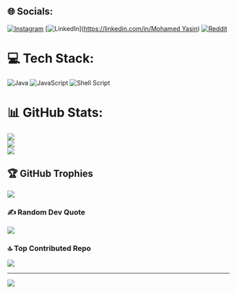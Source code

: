 
## 🌐 Socials:
[![Instagram](https://img.shields.io/badge/Instagram-%23E4405F.svg?logo=Instagram&logoColor=white)](https://instagram.com/yasin_md20) [![LinkedIn](https://img.shields.io/badge/LinkedIn-%230077B5.svg?logo=linkedin&logoColor=white)]([https://linkedin.com/in/Mohamed Yasin](https://www.linkedin.com/in/mohamed-yasin-aaa502260/)) [![Reddit](https://img.shields.io/badge/Reddit-%23FF4500.svg?logo=Reddit&logoColor=white)](https://reddit.com/user/Yaxin13) 

# 💻 Tech Stack:
![Java](https://img.shields.io/badge/java-%23ED8B00.svg?style=for-the-badge&logo=openjdk&logoColor=white) ![JavaScript](https://img.shields.io/badge/javascript-%23323330.svg?style=for-the-badge&logo=javascript&logoColor=%23F7DF1E) ![Shell Script](https://img.shields.io/badge/shell_script-%23121011.svg?style=for-the-badge&logo=gnu-bash&logoColor=white)
# 📊 GitHub Stats:
![](https://github-readme-stats.vercel.app/api?username=Yasin-13&theme=vue-dark&hide_border=false&include_all_commits=true&count_private=false)<br/>
![](https://github-readme-streak-stats.herokuapp.com/?user=Yasin-13&theme=vue-dark&hide_border=false)<br/>
![](https://github-readme-stats.vercel.app/api/top-langs/?username=Yasin-13&theme=vue-dark&hide_border=false&include_all_commits=true&count_private=false&layout=compact)

## 🏆 GitHub Trophies
![](https://github-profile-trophy.vercel.app/?username=Yasin-13&theme=radical&no-frame=false&no-bg=true&margin-w=4)

### ✍️ Random Dev Quote
![](https://quotes-github-readme.vercel.app/api?type=vetical&theme=radical)

### 🔝 Top Contributed Repo
![](https://github-contributor-stats.vercel.app/api?username=Yasin-13&limit=5&theme=dark&combine_all_yearly_contributions=true)

---
[![](https://visitcount.itsvg.in/api?id=Yasin-13&icon=0&color=0)](https://visitcount.itsvg.in)

<!-- Proudly created with GPRM ( https://gprm.itsvg.in ) -->
